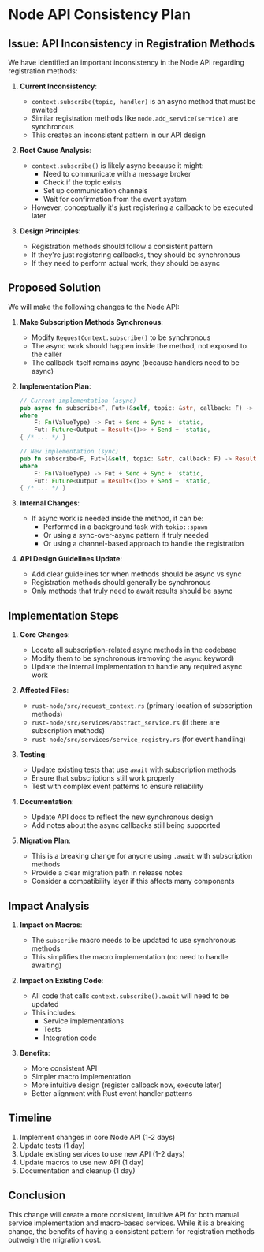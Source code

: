 # Node API Consistency Plan

## Issue: API Inconsistency in Registration Methods

We have identified an important inconsistency in the Node API regarding registration methods:

1. **Current Inconsistency**:
   - `context.subscribe(topic, handler)` is an async method that must be awaited
   - Similar registration methods like `node.add_service(service)` are synchronous
   - This creates an inconsistent pattern in our API design

2. **Root Cause Analysis**:
   - `context.subscribe()` is likely async because it might:
     - Need to communicate with a message broker
     - Check if the topic exists
     - Set up communication channels
     - Wait for confirmation from the event system
   - However, conceptually it's just registering a callback to be executed later

3. **Design Principles**:
   - Registration methods should follow a consistent pattern
   - If they're just registering callbacks, they should be synchronous
   - If they need to perform actual work, they should be async

## Proposed Solution

We will make the following changes to the Node API:

1. **Make Subscription Methods Synchronous**:
   - Modify `RequestContext.subscribe()` to be synchronous
   - The async work should happen inside the method, not exposed to the caller
   - The callback itself remains async (because handlers need to be async)

2. **Implementation Plan**:
   ```rust
   // Current implementation (async)
   pub async fn subscribe<F, Fut>(&self, topic: &str, callback: F) -> Result<()>
   where
       F: Fn(ValueType) -> Fut + Send + Sync + 'static,
       Fut: Future<Output = Result<()>> + Send + 'static,
   { /* ... */ }
   
   // New implementation (sync)
   pub fn subscribe<F, Fut>(&self, topic: &str, callback: F) -> Result<()>
   where
       F: Fn(ValueType) -> Fut + Send + Sync + 'static,
       Fut: Future<Output = Result<()>> + Send + 'static,
   { /* ... */ }
   ```

3. **Internal Changes**:
   - If async work is needed inside the method, it can be:
     - Performed in a background task with `tokio::spawn`
     - Or using a sync-over-async pattern if truly needed
     - Or using a channel-based approach to handle the registration

4. **API Design Guidelines Update**:
   - Add clear guidelines for when methods should be async vs sync
   - Registration methods should generally be synchronous
   - Only methods that truly need to await results should be async

## Implementation Steps

1. **Core Changes**:
   - Locate all subscription-related async methods in the codebase
   - Modify them to be synchronous (removing the `async` keyword)
   - Update the internal implementation to handle any required async work

2. **Affected Files**:
   - `rust-node/src/request_context.rs` (primary location of subscription methods)
   - `rust-node/src/services/abstract_service.rs` (if there are subscription methods)
   - `rust-node/src/services/service_registry.rs` (for event handling)

3. **Testing**:
   - Update existing tests that use `await` with subscription methods
   - Ensure that subscriptions still work properly
   - Test with complex event patterns to ensure reliability

4. **Documentation**:
   - Update API docs to reflect the new synchronous design
   - Add notes about the async callbacks still being supported

5. **Migration Plan**:
   - This is a breaking change for anyone using `.await` with subscription methods
   - Provide a clear migration path in release notes
   - Consider a compatibility layer if this affects many components

## Impact Analysis

1. **Impact on Macros**:
   - The `subscribe` macro needs to be updated to use synchronous methods
   - This simplifies the macro implementation (no need to handle awaiting)

2. **Impact on Existing Code**:
   - All code that calls `context.subscribe().await` will need to be updated
   - This includes:
     - Service implementations
     - Tests
     - Integration code

3. **Benefits**:
   - More consistent API
   - Simpler macro implementation
   - More intuitive design (register callback now, execute later)
   - Better alignment with Rust event handler patterns

## Timeline

1. Implement changes in core Node API (1-2 days)
2. Update tests (1 day)
3. Update existing services to use new API (1-2 days)
4. Update macros to use new API (1 day)
5. Documentation and cleanup (1 day)

## Conclusion

This change will create a more consistent, intuitive API for both manual service implementation and macro-based services. While it is a breaking change, the benefits of having a consistent pattern for registration methods outweigh the migration cost. 